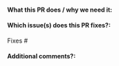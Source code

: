 <!--  Thanks for sending a pull request! -->

#### What this PR does / why we need it:

#### Which issue(s) does this PR fixes?:

<!--
(Optional) Automatically closes linked issue when PR is merged.
Usage: `Fixes #<issue number>`, or `Fixes (paste link of issue)`.
-->

Fixes #

#### Additional comments?:
